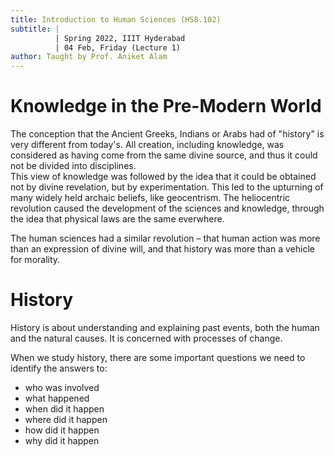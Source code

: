 ```yaml
---
title: Introduction to Human Sciences (HS8.102)
subtitle: |
          | Spring 2022, IIIT Hyderabad
          | 04 Feb, Friday (Lecture 1)
author: Taught by Prof. Aniket Alam
---
```


# Knowledge in the Pre-Modern World
The conception that the Ancient Greeks, Indians or Arabs had of "history" is very different from today's. All creation, including knowledge, was considered as having come from the same divine source, and thus it could not be divided into disciplines.  
This view of knowledge was followed by the idea that it could be obtained not by divine revelation, but by experimentation. This led to the upturning of many widely held archaic beliefs, like geocentrism. The heliocentric revolution caused the development of the sciences and knowledge, through the idea that physical laws are the same everwhere.  

The human sciences had a similar revolution – that human action was more than an expression of divine will, and that history was more than a vehicle for morality.

# History
History is about understanding and explaining past events, both the human and the natural causes. It is concerned with processes of change.  

When we study history, there are some important questions we need to identify the answers to:

* who was involved
* what happened
* when did it happen
* where did it happen
* how did it happen
* why did it happen
